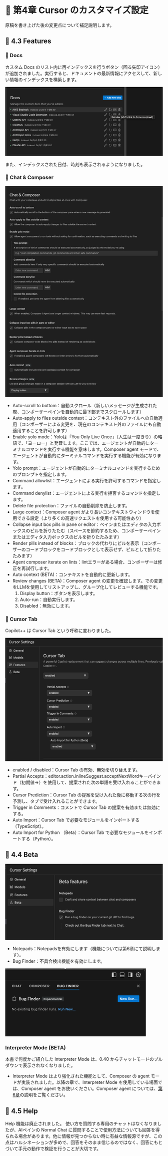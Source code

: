 # 📕 第4章 Cursor のカスタマイズ設定

原稿を書き上げた後の変更点について補足説明します。

## 📘 4.3 Features 

### 📗 Docs

カスタム Docs のリスト内に再インデックスを行うボタン（回る矢印アイコン）が追加されました。実行すると、ドキュメントの最新情報にアクセスして、新しい情報のインデックスを構築します。

![](../images/docs_on_features.png)

また、インデックスされた日付、時刻も表示されるようになりました。


### 📗 Chat & Composer

![](../images/Chat_Composer_Setting2.png)

- Auto-scroll to bottom：自動スクロール（新しいメッセージが生成された際、コンポーザーペインを自動的に最下部までスクロールします）
- Auto-apply to files outside context：コンテキスト外のファイルへの自動適用（コンポーザーによる変更を、現在のコンテキスト外のファイルにも自動適用することを許可します）
- Enable yolo mode：Yoloは「You Only Live Once」（人生は一度きり）の略語で、「ヨーロー」と発音します。ここでは、エージェントが自動的にターミナルコマンドを実行する機能を意味します。Composer agent モードで、エージェントが自動的にターミナルコマンドを実行する機能が有効になります。
- Yolo prompt：エージェントが自動的にターミナルコマンドを実行するためのプロンプトを指定します。
- Command allowlist：エージェントによる実行を許可するコマンドを指定します。
- Command denylist：エージェントによる実行を拒否するコマンドを指定します。
- Delete file protection：ファイルの自動削除を防止します。
- Large context：Composer agent がより長いコンテキストウィンドウを使用できる設定（より多くの高速リクエストを使用する可能性あり）
- Collapse input box pills in pane or editor：ペインまたはエディタの入力ボックスのピルを折りたたむ（スペースを節約するため、コンポーザーペインまたはエディタ入力ボックスのピルを折りたたみます）
- Render pills instead of blocks：ブロックの代わりにピルを表示（コンポーザーのコードブロックをコードブロックとして表示せず、ピルとして折りたたみます）
- Agent composer iterate on lints：lintエラーがある場合、コンポーザーは修正を再試行します。
- Auto context (BETA)：コンテキストを自動的に更新します。
- Review changes (BETA)：Composer agent の変更を確認します。での変更をLLMを使用してリストアップし、グループ化してレビューする機能です。
    1. Display button：ボタンを表示します。
    2. Auto-run：自動実行します。
    3. Disabled：無効にします。


### 📗 Cursor Tab

Copilot++ は Cursor Tab という呼称に変わりました。

![](../images/cursor_tab_setting_042.png)

- enabled / disabled：Cursor Tab の有効、無効を切り替えます。
- Partial Accepts：editor.action.inlineSuggest.acceptNextWordキーバインド（初期値→）を使用して、提案された次の単語を受け入れることができます。
- Cursor Prediction：Cursor Tab の提案を受け入れた後に移動する次の行を予測し、タブで受け入れることができます。
- Trigger in Comments：コメントで Cursor Tab の提案を有効または無効にする。
- Auto Import：Cursor Tab で必要なモジュールをインポートする（TypeScript）。
- Auto Import for Python （Beta）：Cursor Tab で必要なモジュールをインポートする（Python）。

## 📘 4.4 Beta

![](../images/Beta.png)

- Notepads：Notepadsを有効にします（機能については第6章にて説明します）。
- Bug Finder：不具合検出機能を有効にします。

![](../images/BugFinder1.png)

### Interpreter Mode (BETA)

本書で何度かご紹介した Interpreter Mode は、0.40 からチャットモードのプルダウンで表示されなくなりました。

- Interpreter Mode はより強化された機能として、Composer の agent モードが実装されました。以降の章で、Interpreter Mode を使用している場面では、Composer agent をお使いください。Composer agent については、[第6章](../chapter6/README.md)の説明をご覧ください。


## 📘 4.5 Help

Help 機能は廃止されました。
使い方を質問する専用のチャットはなくなりましたが、AIペインの Normal Chat に質問することで使用方法についても回答を得られる場合があります。他に情報が見つからない時に有益な情報源ですが、この点はハルシネーションが多めで、回答をそのまま信じるのではなく、回答にもとづいて手元の動作で検証を行うことが大切です。
